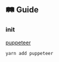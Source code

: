 ## 🛤️ Guide

### init

[puppeteer](https://www.npmjs.com/package/puppeteer)

```bash
yarn add puppeteer
```
